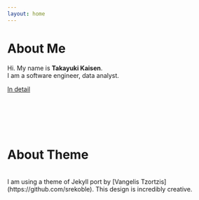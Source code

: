 ```yaml
---
layout: home
---
```


# About Me

Hi. My name is <b>Takayuki Kaisen</b>.  
I am a software engineer, data analyst.

<a href="/about">In detail</a>
<br><br><br><br><br><br>


# About Theme

<br>
I am using a theme of Jekyll port by [Vangelis Tzortzis](https://github.com/srekoble).  
This design is incredibly creative.